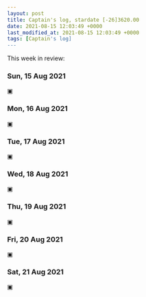 ```yaml
---
layout: post
title: Captain's log, stardate [-26]3620.00
date: 2021-08-15 12:03:49 +0000
last_modified_at: 2021-08-15 12:03:49 +0000
tags: [Captain's log]
---
```


This week in review:

<!-- more -->

### Sun, 15 Aug 2021

▣

### Mon, 16 Aug 2021

▣

### Tue, 17 Aug 2021

▣

### Wed, 18 Aug 2021

▣

### Thu, 19 Aug 2021

▣

### Fri, 20 Aug 2021

▣

### Sat, 21 Aug 2021

▣

